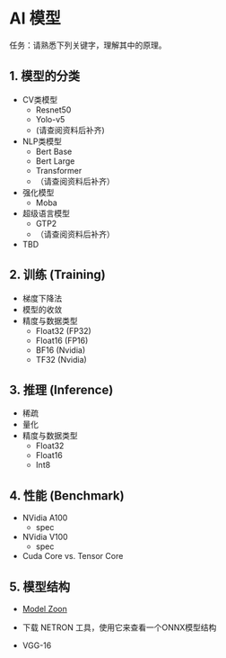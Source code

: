 # AI 模型

任务：请熟悉下列关键字，理解其中的原理。

## 1. 模型的分类

* CV类模型
  * Resnet50
  * Yolo-v5
  * (请查阅资料后补齐)
* NLP类模型
  * Bert Base
  * Bert Large
  * Transformer
  * （请查阅资料后补齐）
* 强化模型
  * Moba
* 超级语言模型
  * GTP2
  * （请查阅资料后补齐）
* TBD

## 2. 训练 (Training)

* 梯度下降法
* 模型的收敛
* 精度与数据类型
  * Float32 (FP32)
  * Float16 (FP16)
  * BF16 (Nvidia)
  * TF32 (Nvidia)

## 3. 推理 (Inference)

* 稀疏
* 量化
* 精度与数据类型
  * Float32
  * Float16
  * Int8

## 4. 性能 (Benchmark)

* NVidia A100
  * spec
* NVidia V100
  * spec
* Cuda Core vs. Tensor Core

## 5. 模型结构

 * [Model Zoon](https://github.com/onnx/models)
 * 下载 NETRON 工具，使用它来查看一个ONNX模型结构

 * VGG-16
